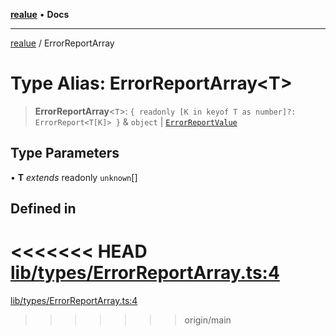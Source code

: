 [**realue**](../README.md) • **Docs**

***

[realue](../README.md) / ErrorReportArray

# Type Alias: ErrorReportArray\<T\>

> **ErrorReportArray**\<`T`\>: `{ readonly [K in keyof T as number]?: ErrorReport<T[K]> }` & `object` \| [`ErrorReportValue`](ErrorReportValue.md)

## Type Parameters

• **T** *extends* readonly `unknown`[]

## Defined in

<<<<<<< HEAD
[lib/types/ErrorReportArray.ts:4](https://github.com/nevoland/realue/blob/cbce77129663d64110c6eeb5270a3b7841e0b453/lib/types/ErrorReportArray.ts#L4)
=======
[lib/types/ErrorReportArray.ts:4](https://github.com/nevoland/realue/blob/90be82ca388547f529d338e720e90d4eeb8b3263/lib/types/ErrorReportArray.ts#L4)
>>>>>>> origin/main
